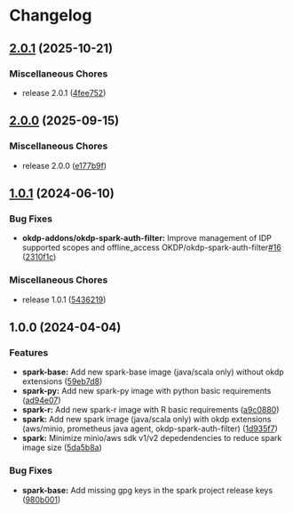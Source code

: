 # Changelog

## [2.0.1](https://github.com/OKDP/spark-images/compare/v2.0.0...v2.0.1) (2025-10-21)


### Miscellaneous Chores

* release 2.0.1 ([4fee752](https://github.com/OKDP/spark-images/commit/4fee7521a788e41176b0dc2c179361df439e3895))

## [2.0.0](https://github.com/OKDP/spark-images/compare/v1.0.1...v2.0.0) (2025-09-15)


### Miscellaneous Chores

* release 2.0.0 ([e177b9f](https://github.com/OKDP/spark-images/commit/e177b9f7787060013d7fb7043c69a91ba4972da9))

## [1.0.1](https://github.com/OKDP/spark-images/compare/v1.0.0...v1.0.1) (2024-06-10)


### Bug Fixes

* **okdp-addons/okdp-spark-auth-filter:** Improve management of IDP supported scopes and offline_access OKDP/okdp-spark-auth-filter[#16](https://github.com/OKDP/spark-images/issues/16) ([2310f1c](https://github.com/OKDP/spark-images/commit/2310f1c36b2a02c1db4b61d75b4b3bf206fa944e))


### Miscellaneous Chores

* release 1.0.1 ([5436219](https://github.com/OKDP/spark-images/commit/54362192d0b1146d6a01b40fece338bba3f341c0))

## 1.0.0 (2024-04-04)


### Features

* **spark-base:** Add new spark-base image (java/scala only) without okdp extensions ([59eb7d8](https://github.com/OKDP/spark-images/commit/59eb7d8530a79efb0b84396256625c087fc9e25e))
* **spark-py:** Add new spark-py image with python basic requirements ([ad94e07](https://github.com/OKDP/spark-images/commit/ad94e07da550eb00e2228b539d166450ef2e1a4d))
* **spark-r:** Add new spark-r image with R basic requirements ([a9c0880](https://github.com/OKDP/spark-images/commit/a9c0880ebdd7c67c09e4150740bfb0be57a9d9f3))
* **spark:** Add new spark image (java/scala only) with okdp extensions (aws/minio, prometheus java agent, okdp-spark-auth-filter) ([1d935f7](https://github.com/OKDP/spark-images/commit/1d935f744ede3160eba6fb4d05dd8b71e9bed991))
* **spark:** Minimize minio/aws sdk v1/v2 depedendencies to reduce spark image size ([5da5b8a](https://github.com/OKDP/spark-images/commit/5da5b8a734c40d178e35d7981434afc66fc29604))


### Bug Fixes

* **spark-base:** Add missing gpg keys in the spark project release keys ([980b001](https://github.com/OKDP/spark-images/commit/980b0011181f23ed6867b1e4c32489f8904b3543))
